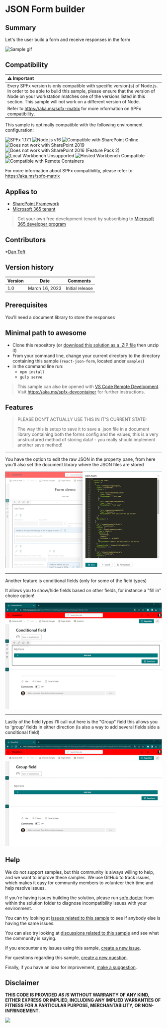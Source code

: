 # JSON Form builder

## Summary

Let's the user build a form and receive responses in the form

![Sample gif](./assets/Demo.gif)

## Compatibility

| :warning: Important          |
|:---------------------------|
| Every SPFx version is only compatible with specific version(s) of Node.js. In order to be able to build this sample, please ensure that the version of Node on your workstation matches one of the versions listed in this section. This sample will not work on a different version of Node.|
|Refer to <https://aka.ms/spfx-matrix> for more information on SPFx compatibility.   |

This sample is optimally compatible with the following environment configuration:

![SPFx 1.17.1](https://img.shields.io/badge/SPFx-1.17.1-green.svg)
![Node.js v16](https://img.shields.io/badge/Node.js-v16-green.svg)
![Compatible with SharePoint Online](https://img.shields.io/badge/SharePoint%20Online-Compatible-green.svg)
![Does not work with SharePoint 2019](https://img.shields.io/badge/SharePoint%20Server%202019-Incompatible-red.svg "SharePoint Server 2019 requires SPFx 1.4.1 or lower")
![Does not work with SharePoint 2016 (Feature Pack 2)](https://img.shields.io/badge/SharePoint%20Server%202016%20(Feature%20Pack%202)-Incompatible-red.svg "SharePoint Server 2016 Feature Pack 2 requires SPFx 1.1")
![Local Workbench Unsupported](https://img.shields.io/badge/Local%20Workbench-Unsupported-red.svg "Local workbench is no longer available as of SPFx 1.13 and above")
![Hosted Workbench Compatible](https://img.shields.io/badge/Hosted%20Workbench-Compatible-green.svg)
![Compatible with Remote Containers](https://img.shields.io/badge/Remote%20Containers-Not%20Tested-yellow.svg)

For more information about SPFx compatibility, please refer to https://aka.ms/spfx-matrix

## Applies to

* [SharePoint Framework](https://learn.microsoft.com/sharepoint/dev/spfx/sharepoint-framework-overview)
* [Microsoft 365 tenant](https://learn.microsoft.com/sharepoint/dev/spfx/set-up-your-development-environment)

> Get your own free development tenant by subscribing to [Microsoft 365 developer program](http://aka.ms/m365devprogram)

## Contributors

*[Dan Toft](https://github.com/Tanddant)

## Version history

| Version | Date             | Comments        |
| ------- | ---------------- | --------------- |
| 1.0     | March 16, 2023 | Initial release |


## Prerequisites

You'll need a document library to store the responses

## Minimal path to awesome

* Clone this repository (or [download this solution as a .ZIP file](https://pnp.github.io/download-partial/?url=https://github.com/pnp/sp-dev-fx-webparts/tree/main/samples/react-json-form) then unzip it)
* From your command line, change your current directory to the directory containing this sample (`react-json-form`, located under `samples`)
* in the command line run:
  * `npm install`
  * `gulp serve`

> This sample can also be opened with [VS Code Remote Development](https://code.visualstudio.com/docs/remote/remote-overview). Visit <https://aka.ms/spfx-devcontainer> for further instructions.

## Features

> PLEASE DON'T ACTUALLY USE THIS IN IT'S CURRENT STATE!
>
> The way this is setup to save it to save a .json file in a document library containing both the forms config and the values, this is a very unstructured method of storing data! - you really should implement another save method!

 ---

You have the option to edit the raw JSON in the property pane, from here you'll also set the document library where the JSON files are stored

![property pane](assets/Raw%20JSON.png)

---

Another feature is conditional fields (only for some of the field types)

It allows you to show/hide fields based on other fields, for instance a "fill in" choice option!

![conditional fields](assets/Conditional%20field.gif)


---

Lastly of the field types I'll call out here is the "Group" field this allows you to 'group' fields in either direction (is also a way to add several fields side a conditional field)

![Group fields](assets/Group%20field.gif)


## Help

We do not support samples, but this community is always willing to help, and we want to improve these samples. We use GitHub to track issues, which makes it easy for  community members to volunteer their time and help resolve issues.

If you're having issues building the solution, please run [spfx doctor](https://pnp.github.io/cli-microsoft365/cmd/spfx/spfx-doctor/) from within the solution folder to diagnose incompatibility issues with your environment.

You can try looking at [issues related to this sample](https://github.com/pnp/sp-dev-fx-webparts/issues?q=label%3A%22sample%3A%20react-json-form%22) to see if anybody else is having the same issues.

You can also try looking at [discussions related to this sample](https://github.com/pnp/sp-dev-fx-webparts/discussions?discussions_q=react-json-form) and see what the community is saying.

If you encounter any issues using this sample, [create a new issue](https://github.com/pnp/sp-dev-fx-webparts/issues/new?assignees=&labels=Needs%3A+Triage+%3Amag%3A%2Ctype%3Abug-suspected%2Csample%3A%20react-json-form&template=bug-report.yml&sample=react-json-form&authors=@Tanddant&title=react-json-form%20-%20).

For questions regarding this sample, [create a new question](https://github.com/pnp/sp-dev-fx-webparts/issues/new?assignees=&labels=Needs%3A+Triage+%3Amag%3A%2Ctype%3Aquestion%2Csample%3A%20react-json-form&template=question.yml&sample=react-json-form&authors=@Tanddant&title=react-json-form%20-%20).

Finally, if you have an idea for improvement, [make a suggestion](https://github.com/pnp/sp-dev-fx-webparts/issues/new?assignees=&labels=Needs%3A+Triage+%3Amag%3A%2Ctype%3Aenhancement%2Csample%3A%20react-json-form&template=suggestion.yml&sample=react-json-form&authors=@Tanddant&title=react-json-form%20-%20).

## Disclaimer

**THIS CODE IS PROVIDED *AS IS* WITHOUT WARRANTY OF ANY KIND, EITHER EXPRESS OR IMPLIED, INCLUDING ANY IMPLIED WARRANTIES OF FITNESS FOR A PARTICULAR PURPOSE, MERCHANTABILITY, OR NON-INFRINGEMENT.**

<img src="https://m365-visitor-stats.azurewebsites.net/sp-dev-fx-webparts/samples/react-json-form" />